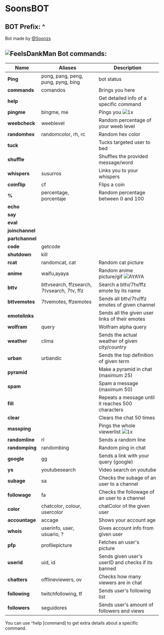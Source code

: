 # SoonsBOT
## BOT Prefix: ^
Bot made by [@Soonzs](https://twitch.tv/soonzs)
## ![FeelsDankMan](https://user-images.githubusercontent.com/82965926/139553905-9e2c4d6c-633a-4c10-a1c0-88b156a574cd.png)   Bot commands:
| Name  | Aliases | Description |
| --- | --- | --- | 
| **Ping** | pong, pang, peng, pung, pyng, bing | bot status |
| **commands** |comandos | Brings you here |
| **help** | |Get detailed info of a specific command| 
| **pingme** |bingme, me | Pings you ![1x](https://user-images.githubusercontent.com/82965926/141664055-449d463a-4efe-41c5-9ee5-0c0327b580de.gif) |
| **weebcheck** |weeblevel | Random percentage of your weeb level |
| **randomhex** |randomcolor, rh, rc | Random hex color |
| **tuck** | | Tucks targeted user to bed |
| **shuffle** | | Shuffles the provided message/word |
| **whispers** |susurros | Links you to your whispers |
| **coinflip** |cf | Flips a coin |
| **%** |percentage, porcentaje | Random percentage between 0 and 100 |
| **echo** | | |
| **say** | | |
| **eval** | | |
| **joinchannel** | | 
| **partchannel** | |
| **code** |getcode | |
| **shutdown** | kill | |
| **rcat** |randomcat, cat |Random cat picture |
| **anime** |waifu,ayaya | Random anime picture/gif  ![AYAYA](https://user-images.githubusercontent.com/82965926/141663925-d2545ca9-a004-4544-b398-2d9bc97965b3.png) |
| **bttv** |bttvsearch, ffzsearch, 7tvsearch, 7tv, ffz | Search a bttv/7tv/ffz emote by its name |
| **bttvemotes** |7tvemotes, ffzemotes |  Sends all bttv/7tv/ffz emotes of given channel |
| **emotelinks** | | Sends all the given user links of their emotes |
| **wolfram** |query | Wolfram alpha query |
| **weather** |clima | Sends the actual weather of given city/country |
| **urban** | urbandic | Sends the top definition of given term |
| **pyramid** | |Make a pyramid in chat (maximum 25)|
| **spam** | |Spam a message (maximum 50)|
| **fill** | | Repeats a message until it reaches 500 characters |
| **clear** | | Clears the chat 50 times |
| **massping** | |Pings the whole viewerlist ![1x](https://user-images.githubusercontent.com/82965926/141663898-622e7d31-934f-42cd-b6d9-2dae74feec64.gif) |
| **randomline** |rl | Sends a random line |
| **randomping** |randombing | Random ping in chat |
| **google** |gg | Sends a link with your query (google) |
| **ys** |youtubesearch | Video search on youtube |
| **subage** |sa | Checks the subage of an user to a channel |
| **followage** |fa | Checks the followage of an user to a channel |
| **color** |chatcolor, colour, usercolor |chatColor of the given user|
| **accountage** |accage |  Shows your account age |
| **whois** |userinfo, user, usuario, ? | Gives account info from given user |
| **pfp** |profilepicture | Fetches an user's picture |
| **userid** |uid, id | Sends given user's userID and checks if its banned |
| **chatters** |offlineviewers, ov | Checks how many viewers are in chat | 
| **following** |twitchfollowing, tf | Sends user's following list |
| **followers** |seguidores | Sends user's amount of followers and views |

You can use ^help [command] to get extra details about a specific command.

